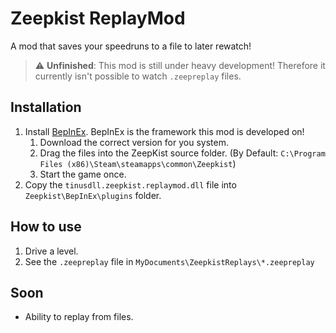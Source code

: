 # Zeepkist ReplayMod
A mod that saves your speedruns to a file to later rewatch!
> :warning: **Unfinished**: This mod is still under heavy development! Therefore it currently isn't possible to watch `.zeepreplay` files.

## Installation
1. Install [BepInEx](https://github.com/BepInEx/BepInEx/releases/latest). BepInEx is the framework this mod is developed on!
    1. Download the correct version for you system.
    2. Drag the files into the ZeepKist source folder. (By Default: `C:\Program Files (x86)\Steam\steamapps\common\Zeepkist`)
    3. Start the game once.
2. Copy the `tinusdll.zeepkist.replaymod.dll` file into `Zeepkist\BepInEx\plugins` folder.

## How to use
1. Drive a level.
2. See the `.zeepreplay` file in `MyDocuments\ZeepkistReplays\*.zeepreplay`

## Soon
* Ability to replay from files.